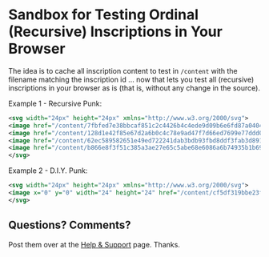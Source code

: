 # Sandbox for Testing Ordinal (Recursive) Inscriptions in Your Browser


The idea is to cache all inscription content to test in `/content`
with the filename matching the inscription id ... now that lets
you test all (recursive) inscriptions in  your browser as is (that is, without any change in the source).


Example 1 - Recursive Punk:

``` svg
<svg width="24px" height="24px" xmlns="http://www.w3.org/2000/svg">
<image href="/content/7fbfed7e38bbcaf851c2c4426b4c4ede9d09b6e6fd87a040403852681c7c19c2i0" />
<image href="/content/128d1e42f85e67d2a6b0c4c78e9ad47f7d66ed7699e77ddd0a4f0b8a21cdf736i0" />
<image href="/content/62ec589582651e49ed722241dab3bdb93fbd8ddf3fab3d891a30165126dddbcfi0" />
<image href="/content/b866e8f3f51c385a3ae27e65c5abe68e6086a6b74935b1b692de8587f5858148i0" />
</svg>
```


Example 2 - D.I.Y. Punk:

``` svg
<svg width="24px" height="24px" xmlns="http://www.w3.org/2000/svg">
<image x="0" y="0" width="24" height="24" href="/content/cf5df319bbe23fa3d012e5ee0810700c8e82aebff41164246f0d87d7b60a9903i0" />
</svg>
```





## Questions? Comments?

Post them over at the [Help & Support](https://github.com/geraldb/help) page. Thanks.




